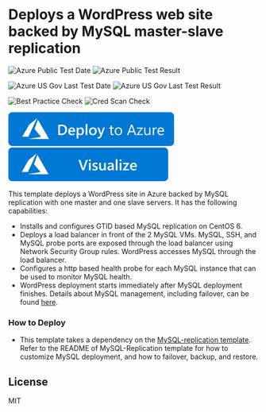 # Deploys a WordPress web site backed by MySQL master-slave replication

![Azure Public Test Date](https://azurequickstartsservice.blob.core.windows.net/badges/application-workloads/wordpress/wordpress-mysql-replication/PublicLastTestDate.svg)
![Azure Public Test Result](https://azurequickstartsservice.blob.core.windows.net/badges/application-workloads/wordpress/wordpress-mysql-replication/PublicDeployment.svg)

![Azure US Gov Last Test Date](https://azurequickstartsservice.blob.core.windows.net/badges/application-workloads/wordpress/wordpress-mysql-replication/FairfaxLastTestDate.svg)
![Azure US Gov Last Test Result](https://azurequickstartsservice.blob.core.windows.net/badges/application-workloads/wordpress/wordpress-mysql-replication/FairfaxDeployment.svg)

![Best Practice Check](https://azurequickstartsservice.blob.core.windows.net/badges/application-workloads/wordpress/wordpress-mysql-replication/BestPracticeResult.svg)
![Cred Scan Check](https://azurequickstartsservice.blob.core.windows.net/badges/application-workloads/wordpress/wordpress-mysql-replication/CredScanResult.svg)

[![Deploy To Azure](https://raw.githubusercontent.com/Azure/azure-quickstart-templates/master/1-CONTRIBUTION-GUIDE/images/deploytoazure.svg?sanitize=true)](https://portal.azure.com/#create/Microsoft.Template/uri/https%3A%2F%2Fraw.githubusercontent.com%2FAzure%2Fazure-quickstart-templates%2Fmaster%2Fapplication-workloads%2Fwordpress%2Fwordpress-mysql-replication%2Fazuredeploy.json)  [![Visualize](https://raw.githubusercontent.com/Azure/azure-quickstart-templates/master/1-CONTRIBUTION-GUIDE/images/visualizebutton.svg?sanitize=true)](http://armviz.io/#/?load=https%3A%2F%2Fraw.githubusercontent.com%2FAzure%2Fazure-quickstart-templates%2Fmaster%2Fapplication-workloads%2Fwordpress%2Fwordpress-mysql-replication%2Fazuredeploy.json)
  

  

This template deploys a WordPress site in Azure backed by MySQL replication with one master and one slave servers.  It has the following capabilities:

- Installs and configures GTID based MySQL replication on CentOS 6.
- Deploys a load balancer in front of the 2 MySQL VMs.  MySQL, SSH, and MySQL probe ports are exposed through the load balancer using Network Security Group rules.  WordPress accesses MySQL through the load balancer.
- Configures a http based health probe for each MySQL instance that can be used to monitor MySQL health.
- WordPress deployment starts immediately after MySQL deployment finishes.  Details about MySQL management, including failover, can be found [here](https://github.com/Azure/azure-quickstart-templates/tree/master/mysql-replication).

### How to Deploy
* This template takes a dependency on the [MySQL-replication template](https://github.com/Azure/azure-quickstart-templates/tree/master/mysql-replication). Refer to the README of MySQL-Replication template for how to customize MySQL deployment, and how to failover, backup, and restore.

License
----

MIT



